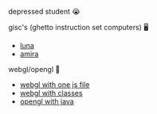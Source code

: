 depressed student 😭

gisc's (ghetto instruction set computers) 🖥️

- [luna](https://github.com/dripthan/gisc-luna)
- [amira](https://github.com/dripthan/gisc-amira)

webgl/opengl 🧊

- [webgl with one js file](https://github.com/dripthan/webgl-with-one-js-file)
- [webgl with classes](https://github.com/dripthan/webgl-with-classes)
- [opengl with java](https://github.com/dripthan/opengl-with-java)